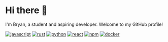 # Hi there 👋
I'm Bryan, a student and aspiring developer. Welcome to my GitHub profile!


[![javascript](https://img.shields.io/badge/-JavaScript-20232a?&style=for-the-badge&logo=javascript&logoColor=f7e018)](https://github.com/thesilican/javascript-code)
[![rust](https://img.shields.io/badge/-Rust-000000?&style=for-the-badge&logo=rust&logoColor=bbbbbb)](https://github.com/thesilican/rust-code)
[![python](https://img.shields.io/badge/-Python-306998?&style=for-the-badge&logo=python&logoColor=white)](https://github.com/thesilican/python-code)
[![react](https://img.shields.io/badge/-React-20232a?&style=for-the-badge&logo=react&logoColor=61DAFB)](https://github.com/thesilican/cra-template-thesilican)
[![npm](https://img.shields.io/badge/-NPM-CC0000?&style=for-the-badge&logo=npm&logoColor=CC0000)](https://www.npmjs.com/~thesilican)
[![docker](https://img.shields.io/badge/-Docker-0db7ed?&style=for-the-badge&logo=docker&logoColor=white)](https://hub.docker.com/u/thesilican)
